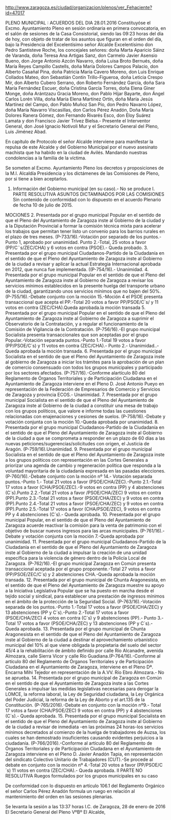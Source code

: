 http://www.zaragoza.es/ciudad/organizacion/plenos/ver_Fehaciente?id=47017


PLENO MUNICIPAL : ACUERDOS DEL DIA 28.01.2016
Constituyóse el Excmo. Ayuntamiento Pleno en sesión ordinaria en primera convocatoria, en el salón de sesiones de la Casa Consistorial, siendo las 09:23 horas del día de hoy, con objeto de tratar de los asuntos que figuran en el orden del día, bajo la Presidencia del Excelentísimo señor Alcalde Excelentísimo don Pedro Santisteve Roche, los concejales señores: doña Marta Aparicio Sáinz de Varanda, doña Teresa Ana Artigas Sanz, don Carmelo Javier Asensio Bueno, don Jorge Antonio Azcón Navarro, doña Luisa Broto Bernués, doña María Reyes Campillo Castells, doña María Dolores Campos Palacio, don Alberto Casañal Pina, doña Patricia María Cavero Moreno, don Luis Enrique Collados Mateo, don Sebastián Contín Trillo-Figueroa, doña Leticia Crespo Mir, don Alberto Cubero Serrano, don Roberto Fernández García, doña Sara María Fernández Escuer, doña Cristina García Torres, doña Elena Giner Monge, doña Arántzazu Gracia Moreno, don Pablo Híjar Bayarte, don Ángel Carlos Lorén Villa, doña María Elena Martínez Ortín, doña María Jesús Martínez del Campo, don Pablo Muñoz San Pío, don Pedro Navarro López, doña María Navarro Viscasillas, don Carlos Pérez Anadón, Doña María Dolores Ranera Gómez, don Fernando Rivarés Esco, don Eloy Suárez Lamata y don Francisco Javier Trívez Bielsa.- Presente el Interventor General, don José Ignacio Notivoli Mur y el Secretario General del Pleno, Luis Jiménez Abad.

En capítulo de Protocolo el señor Alcalde interviene para manifestar la repulsa de este Alcalde y del Gobierno Municipal por el nuevo asesinato machista que ha habido en la ciudad de Avilés. Mandando nuestras condolencias a la familia de la víctima.

Se someten al Excmo. Ayuntamiento Pleno los decretos y proposiciones de la M.I. Alcaldía Presidencia y los dictámenes de las Comisiones de Pleno, por si tiene a bien aceptarlos.

1. Información del Gobierno municipal (en su caso).- No se produce
I. PARTE RESOLUTIVA
ASUNTOS DICTAMINADOS POR LAS COMISIONES
Sin contenido de conformidad con lo dispuesto en el acuerdo Plenario de fecha 10 de julio de 2015.

MOCIONES
2. Presentada por el grupo municipal Popular en el sentido de que el Pleno del Ayuntamiento de Zaragoza inste al Gobierno de la ciudad y a la Diputación Provincial a formar la comisión técnica mixta para acelerar los trabajos que permitan tener listo un convenio para los barrios rurales en el plazo de tres meses. (P-733/16).-Votación por separado de los puntos.-Punto 1, aprobado por unanimidad. Punto 2.-Total, 25 votos a favor (PP/C¨s/ZEC/CHA) y 6 votos en contra (PSOE).- Queda probado.
3. Presentada por el grupo municipal Ciudadanos-Partido de la Ciudadanía en el sentido de que el Pleno del Ayuntamiento de Zaragoza inste al Gobierno de la ciudad a revisar y aplicar la actual Estrategia Internacional aprobada en 2012, que nunca fue implementada. ((P-754/16).- Unanimidad.
4. Presentada por el grupo municipal Popular en el sentido de que el Pleno del Ayuntamiento de Zaragoza inste al Gobierno de Zaragoza a revisar los servicios mínimos establecidos en la presente huelga del transporte urbano de la ciudad, garantizando unos servicios mínimos que no bajen del 50%. (P-755/16).-Debate conjunto con la moción 15.-Moción 4 el PSOE presenta transaccional que acepta el PP.-Total 20 votos a favor PP/PSOE/C´s/ y 11 votos en contra (ZEC/CHA).­Queda aprobada.la moción transada
5. Presentada por el grupo municipal Popular en el sentido de que el Pleno del Ayuntamiento de Zaragoza inste al Gobierno de Zaragoza a suprimir el Observatorio de la Contratación, y a regular el funcionamiento de la Comisión de Vigilancia de la Contratación. (P-756/16).-El grupo municipal Socialista presenta transaccionales que son aceptadas por el grupo Popular.-Votación separada puntos.-Punto 1.-Total 19 votos a favor (PP/PSOE/C´s) y 11 votos en contra (ZEC/CHA).- Punto 2.- Unanimidad..- Queda aprobada la moción transada.
6. Presentada por el grupo municipal Socialista en el sentido de que el Pleno del Ayuntamiento de Zaragoza inste al gobierno de Zaragoza a iniciar los trámites para la aprobación de un plan de comercio consensuado con todos los grupos municipales y participado por los sectores afectados. (P-757/16).-Conforme alartículo 80 del Reglamento de Órganos Territoriales y de Participación Ciudadana en el Ayuntamiento de Zaragoza interviene en el Pleno D. José Antonio Pueyo en representación de la Federación de Empresarios de Comercio y Servicios de Zaragoza y provincia ECOS.- Unanimidad.­
7. Presentada por el grupo municipal Socialista en el sentido de que el Pleno del Ayuntamiento de Zaragoza inste al Gobierno de la ciudad a constituir una mesa de trabajo con los grupos políticos, que valore e informe todas las cuestiones relacionadas con enajenaciones y cesiones de suelos. (P-758/16).-Debate y votación conjunta con la moción 10.-Queda aprobada por unanimidad.
8. Presentada por el grupo municipal Ciudadanos-Partido de la Ciudadanía en el sentido de que el Pleno del Ayuntamiento de Zaragoza inste al Gobierno de la ciudad a que se comprometa a responder en un plazo de 60 días a las nuevas peticiones/sugerencias/solicitudes con origen, el Justicia de Aragón. (P-759/16).­Unanimidad.
9. Presentada por el grupo municipal Socialista en el sentido de que el Pleno del Ayuntamiento de Zaragoza inste a los grupos políticos con representación en las Cortes Generales a priorizar una agenda de cambio y regeneración política que responda a la voluntad mayoritaria de la ciudadanía expresada en las pasadas elecciones. (P-760/16).-Debate conjunto con la moción nº 14.- Votación separada puntos.-Punto 1.- Total 21 votos a favor (PSOE/CHA/ZEC).-Punto 2.1.-Total 17 votos a favor (CHA/PSOE/ZEC).-9 votos en contra (PP) y 4 abstenciones (C´s).­Punto 2.2.-Total 21 votos a favor /PSOE/CHA/ZEC) 9 votos en contra (PP).­Punto 2.3.-Total 21 votos a favor (PSOE/CHA/ZEC) y 9 votos en contra (PP).­Punto 2.4.-Total 21 votos a favor (PSOE/CHA/ZEC) y 9 votos en contra (PP).­Punto 2.5.-Total 17 votos a favor (CHA/PSOE/ZEC), 9 votos en contra PP y 4 abstenciones (C´s).- Queda aprobada.
10. Presentada por el grupo municipal Popular, en el sentido de que el Pleno del Ayuntamiento de Zaragoza acuerde reactivar la comisión para la venta de patrimonio con el objetivo de buscar nuevos ingresos para las arcas municipales. (P-761/16).-Debate y votación conjunta con la moción 7.-Queda aprobada por unanimidad.
11. Presentada por el grupo municipal Ciudadanos-Partido de la Ciudadanía en el sentido de que el Pleno del Ayuntamiento de Zaragoza inste al Gobierno de la ciudad a impulsar la creación de una unidad específica para la violencia de género dentro de la Policía Local de Zaragoza. (P-762/16).-El grupo municipal Zaragoza en Común presenta transaccional aceptada por el grupo proponente.-Total 27 votos a favor (PP/PSOE/ZEC/C´s) y 2 abstenciones CHA.-Queda aprobada la moción transada.
12. Presentada por el grupo municipal de Chunta Aragonesista, en el sentido de que el Pleno del Ayuntamiento de Zaragoza muestre su apoyo a la Iniciativa Legislativa Popular que se ha puesto en marcha desde el tejido social y sindical, para establecer una prestación de ingresos mínimos en el ámbito de la protección de la Seguridad Social. (P-763/16).-Votación separada de los puntos.-Punto 1.-Total 17 votos a favor (PSOE/CHA/ZEC) y 13 abstenciones (PP y C´s).-Punto 2.-Total 17 votos a favor (PSOE/CHA/ZEC) 4 votos en contra (C´s) y 9 abstenciones (PP).- Punto 3.- Total 17 votos a favor (PSOE/CHA/ZEC) y 13 abstenciones (PP y C´s).- Queda aprobada.
13. Presentada por el grupo municipal de Chunta Aragonesista en el sentido de que el Pleno del Ayuntamiento de Zaragoza inste al Gobierno de la ciudad a destinar el aprovechamiento urbanístico municipal del 10% al que viene obligada la propietaria del suelo del sector 45/4 a la rehabilitación de ámbito definido por calle Río Alcanadre, avenida Almozara, calle Sierra Vicor y calle Río Guadiana.(P-764/16).-Conforme al artículo 80 del Reglamento de Órganos Territoriales y de Participación Ciudadana en el Ayuntamiento de Zaragoza, interviene en el Pleno Dª. Encarna Mihi Tejedor en representación de la A.VV. Río Ebro Almozara.- No se aprueba.
14. Presentada por el grupo municipal de Zaragoza en Común en el sentido de que el Ayuntamiento de Zaragoza inste a las Cortes Generales a impulsar las medidas legislativas necesarias para derogar la LOMCE, la reforma laboral, la Ley de Seguridad ciudadana, la Ley Orgánica del Poder Judicial, la reforma de la Ley de Aborto y el art.135 de la Constitución. (P-765/2016).-Debate en conjunto con la moción nº9.- Total 17 votos a favor (CHA/PSOE/ZEC) 9 votos en contra (PP) y 4 abstenciones (C´s).- Queda aprobada.
15. Presentada por el grupo municipal Socialista en el sentido de que el Pleno del Ayuntamiento de Zaragoza inste al Gobierno de la ciudad a revisar de inmediata -en las próximas 24 horas-los servicios mínimos decretados al comienzo de la huelga de trabajadores de Auzsa, los cuales se han demostrado insuficientes causando evidentes perjuicios a la ciudadanía. (P-766/2016).-Conforme al artículo 80 del Reglamento de Órganos Territoriales y de Participación Ciudadana en el Ayuntamiento de Zaragoza interviene en el Pleno D. Javier Anadón Tapia, en representación del sindicato Colectivo Unitario de Trabajadores (CUT).-Se procede al debate en conjunto con la moción nº 4.-Total 20 votos a favor (PP/PSOE/C´s) 11 votos en contra (ZEC/CHA).- Queda aprobada.­
II PARTE NO RESOLUTIVA
Ruegos formulados por los grupos municipales en su caso

De conformidad con lo dispuesto en artículo 106.1 del Reglamento Orgánico el señor Carlos Pérez Anadón formula un ruego en relación al mantenimiento del orden en las sesiones plenarias.

Se levanta la sesión a las 13:37 horas
I.C. de Zaragoza, 28 de enero de 2016 
El Secretario General del Pleno 
VºBº 
El Alcalde,

